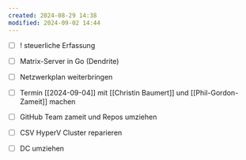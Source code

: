 ```yaml
---
created: 2024-08-29 14:38
modified: 2024-09-02 14:44
---
```

- [ ] ! steuerliche Erfassung
- [ ] Matrix-Server in Go (Dendrite)
- [ ] Netzwerkplan weiterbringen
- [ ] Termin [[2024-09-04]] mit [[Christin Baumert]] und [[Phil-Gordon-Zameit]] machen
- [ ] GitHub Team zameit und Repos umziehen
- [ ] CSV HyperV Cluster reparieren
- [ ] DC umziehen

